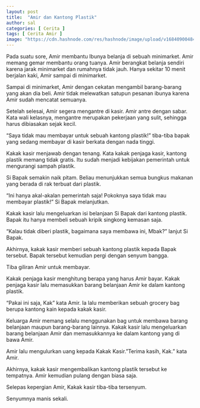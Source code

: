 ```yaml
---
layout: post
title:  "Amir dan Kantong Plastik"
author: sal
categories: [ Cerita ]
tags: [ Cerita Amir ]
image: "https://cdn.hashnode.com/res/hashnode/image/upload/v1684090048400/735d9ff9-94ee-4b93-91e9-6ee1900def07.webp?w=1600&h=840&fit=crop&crop=entropy&auto=compress,format&format=webp"
---
```


Pada suatu sore, Amir membantu Ibunya belanja di sebuah minimarket. Amir memang gemar membantu orang tuanya. Amir berangkat belanja sendiri karena jarak minimarket dan rumahnya tidak jauh. Hanya sekitar 10 menit berjalan kaki, Amir sampai di minimarket.

Sampai di minimarket, Amir dengan cekatan mengambil barang-barang yang akan dia beli. Amir tidak melewatkan satupun pesanan ibunya karena Amir sudah mencatat semuanya.

Setelah selesai, Amir segera mengantre di kasir. Amir antre dengan sabar. Kata wali kelasnya, mengantre merupakan pekerjaan yang sulit, sehingga harus dibiasakan sejak kecil.

“Saya tidak mau membayar untuk sebuah kantong plastik!” tiba-tiba bapak yang sedang membayar di kasir berkata dengan nada tinggi.

Kakak kasir menjawab dengan tenang. Kata kakak penjaga kasir, kantong plastik memang tidak gratis. Itu sudah menjadi kebijakan pemerintah untuk mengurangi sampah plastik.

Si Bapak semakin naik pitam. Beliau menunjukkan semua bungkus makanan yang berada di rak terbuat dari plastik.

“Ini hanya akal-akalan pemerintah saja! Pokoknya saya tidak mau membayar plastik!” Si Bapak melanjutkan.

Kakak kasir lalu mengeluarkan isi belanjaan Si Bapak dari kantong plastik. Bapak itu hanya membeli sebuah kripik singkong kemasan saja.

“Kalau tidak diberi plastik, bagaimana saya membawa ini, Mbak?” lanjut Si Bapak.

Akhirnya, kakak kasir memberi sebuah kantong plastik kepada Bapak tersebut. Bapak tersebut kemudian pergi dengan senyum bangga.

Tiba giliran Amir untuk membayar.

Kakak penjaga kasir menghitung berapa yang harus Amir bayar. Kakak penjaga kasir lalu memasukkan barang belanjaan Amir ke dalam kantong plastik.

“Pakai ini saja, Kak” kata Amir. Ia lalu memberikan sebuah grocery bag berupa kantong kain kepada kakak kasir.

Keluarga Amir memang selalu menggunakan bag untuk membawa barang belanjaan maupun barang-barang lainnya. Kakak kasir lalu mengeluarkan barang belanjaan Amir dan memasukkannya ke dalam kantong yang di bawa Amir.

Amir lalu mengulurkan uang kepada Kakak Kasir.”Terima kasih, Kak.” kata Amir.

Akhirnya, kakak kasir mengembalikan kantong plastik tersebut ke tempatnya. Amir kemudian pulang dengan biasa saja.

Selepas kepergian Amir, Kakak kasir tiba-tiba tersenyum.

Senyumnya manis sekali.
